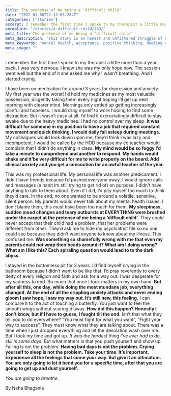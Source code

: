 ```yaml
---
title: The pretense of me being a ‘difficult child'
date: "2022-01-06T22:12:03.284Z"
categories: ["stories"]
excerpt: I remember the first time I spoke to my therapist a little more than a year back, I was very nervous. I knew she was my only hope now. The session went well but the end of it she asked me why I wasn’t breathing. And I started crying. This story is an honest and unfiltered struggle of a teacher with mental health. We usually tend to pressume that teachers have it all sorted out, they have to be the perfect ones, should know everything, but here it is, a heartfelt story pen downed by someone we fail to recognize as normal living humans! They feel, they mess up, they don't always want to show up! But, they are always there!
permalink: "/stories/a-difficult-child/283/"
meta_title: The pretense of me being a ‘difficult child'
meta_description: "This story is an honest and unfiltered struggle of a teacher with mental health. It is, a heartfelt story pen downed by someone we fail to recognize as normal living humans. They feel, they mess up, they don't always want to show up! But, they are always there!"
meta_keywords: "mental health, acceptance, positive thinking, dealing with emotions, how to deal with emotions, depression,  anxiety, how to deal with anxiety, how to deal with depression"
meta_image: ""
---
```


I remember the first time I spoke to my therapist a little more than a year back, I was very nervous. I knew she was my only hope now. The session went well but the end of it she asked me why I wasn’t breathing. And I started crying.

I have been on medication for around 3 years for depression and anxiety. My first year was the worst! I’d hold my medicines as my most valuable possession, diligently taking them every night hoping I’ll get up next morning with clearer mind. Mornings only ended up getting increasingly painful and hopeless. I would drag myself to work hoping to find some distraction. But it wasn’t easy at all. I’d find it excruciatingly difficult to stay awake due to the heavy medicines. I had no control over my sleep. **It was difficult for someone in my position to have a job that required constant movement and quick thinking. I would daily fall asleep during meetings.** My colleagues would look down upon me, they’d think I was lazy and incompetent. I would be called by the HOD because my co teacher would complain that I didn’t do anything in class. **My mind would be so foggy I’d take a minute to comprehend and another to respond. My hands would shake and it’be very difficult for me to write properly on the board. Add clinical anxiety and you get a concoction for an awful teacher of the year.**

This was my professional life. My personal life was another predicament. I didn’t have friends because I’d pushed everyone away. I would ignore calls and messages (a habit Im still trying to get rid of) on purpose. I didn’t have anything to talk to them about. Even if I did, I’d pity myself too much to think they’d care. In the end, no one wanted to be around a volatile, sensitive, silent person. My parents would never talk about my mental health issues. I don’t blame them, this must have been too much for them. **My sleepiness, sudden mood changes and teary outbursts at EVERYTHING were brushed under the carpet at the pretense of me being a ‘difficult child'.** They could never accept that their child had a problem, that her problems were different from other. They’d ask me to hide my psychiatrist file so no one could see because they didn’t want anyone to know about my illness. This confused me. **Was something so shamefully wrong with me that even my parents could not wrap their heads around it? What am I doing wrong? What am I like this? Each spiraling question would lead to to the dark abyss.**

I stayed in the bottomless pit for 3 years. I’d find myself crying in the bathroom because I didn’t want to be like that. I’d pray reverently to every deity of every religion and faith and ask for a way out. I was desperate for my sadness to end. So much that once I took matters in my own hand. **But after all this, one day, while doing the most mundane job, everything changed. At the end of all the crippling anxiety attacks and never ending gloom I saw hope, I saw my way out. It’s still new, this feeling.** I can compare it to the act of touching a butterfly. You just want to feel the smooth wings without scaring it away. **How did this happen? Honestly I don’t know, but if I have to guess, I fought till the end.** Isn’t that what they tell you to do everywhere? “You must fight for what you want”, “Fight your way to success”. They must know what they are talking about. There was a time when I just dropped everything and let the desolation wash over me. But I took my time and got up. _It was the hardest thing I’ve ever had to do, still is some days._ But what matters is that you push yourself and show up. Falling is not the problem. **Having bad days is not the problem. Crying yourself to sleep is not the problem. Take your time. It’s important. Experience all the feelings that come your way. But give it an ultimatum. You are only going to let it bend you for a specific time, after that you are going to get up and dust yourself.**

_You are going to breathe._

By Neha Bhagania
